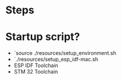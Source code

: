 # Steps
<!-- - Have docker -->
<!-- - Install `Dev Containers` Extension -->
# Startup script?
- `source ./resources/setup_environment.sh
- `./resources/setup_esp_idf-mac.sh
- ESP IDF Toolchain
- STM 32 Toolchain